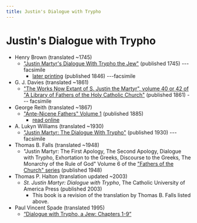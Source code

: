 ```yaml
---
title: Justin's Dialogue with Trypho
---
```


# Justin's Dialogue with Trypho

* Henry Brown (translated ~1745)
  * ["Justin Martyr's Dialogue With Trypho the Jew"](https://books.google.com/books?id=NIRPAAAAYAAJ) (published 1745) --- facsimile
    * [later printing](https://books.google.com/books?id=YCRLAQAAMAAJ) (published 1846) ---facsimile
* G. J. Davies (translated ~1861)
  * ["The Works Now Extant of S. Justin the Martyr", volume 40 or 42 of "A Library of Fathers of the Holy Catholic Church"](https://archive.org/details/worksnowextantof40just) (published 1861) --- facsimile
* George Reith (translated ~1867)
  * ["Ante-Nicene Fathers" Volume 1](anf.html) (published 1885)
    * [read online](http://www.ccel.org/ccel/schaff/anf01.viii.iv.html)
* A. Lukyn Williams (translated ~1930)
  * ["Justin Martyr: The Dialogue With Trypho"](https://archive.org/details/SPCKJustinMartyr) (published 1930) --- facsimile
* Thomas B. Falls (translated ~1948)
  * "Justin Martyr: The First Apology, The Second Apology, Dialogue with Trypho, Exhortation to the Greeks, Discourse to the Greeks, The Monarchy of the Rule of God" Volume 6 of the ["Fathers of the Church" series](fathersofthechurch.html) (published 1948)
* Thomas P. Halton (translation updated ~2003)
  * *St. Justin Martyr: Dialogue with Trypho*, The Catholic University of America Press (published 2003)
    * This book is a revision of the translation by Thomas B. Falls listed above.
* Paul Vincent Spade (translated 1995)
  * [“Dialogue with Trypho, a Jew: Chapters 1-9”](spade_dialoguewithtrypho.pdf)
